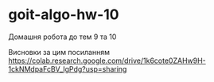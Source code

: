 # goit-algo-hw-10
Домашня робота до тем 9 та 10

Висновки за цим посиланням
https://colab.research.google.com/drive/1k6cote0ZAHw9H-1ckNMdpaFcBV_IgPdg?usp=sharing
